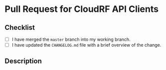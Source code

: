 # Pull Request for CloudRF API Clients

<!-- 
To mark something as complete you should fill the squared-brackets with an 'x'.
Example: [x]
-->

## Checklist

- [ ] I have merged the `master` branch into my working branch.
- [ ] I have updated the `CHANGELOG.md` file with a brief overview of the change.

## Description

<!-- 
Please describe your pull request, such as what it fixes or adds.
If you are unable to complete any of the checklists above then please give details as to why.
-->
